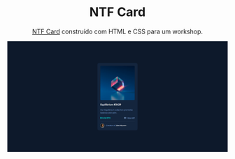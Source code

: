<h1 align="center">
  NTF Card
</h1>
<p align="center">
  <a href="https://jonathanbenedito.github.io/workshop-ntf-card" target="_blank">NTF Card</a> construído com HTML e CSS para um workshop.
</p>

![demo](src/images/desktop-preview.png)
